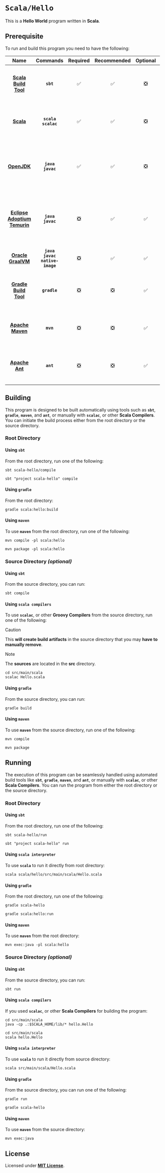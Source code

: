 # `Scala/Hello`

This is a **Hello World** program written in **Scala**.

## Prerequisite

To run and build this program you need to have the following:

<div align="center">

| Name | Commands | Required | Recommended | Optional | Notes |
|:----:|:--------:|:--------:|:-----------:|:--------:|:-----:|
| [**Scala Build Tool**](https://gradle.org/install/#with-a-package-manager) | **`sbt`** | &#9989; | &#9989; | &#10062; | **`cs install sbt`**<br>or<br>**`sdk install sbt`** |
| [**Scala**](https://groovy.apache.org/download.html) | **`scala`**<br>**`scalac`**| &#9989; | &#9989; | &#10062; | **`cs install scala`**<br>or<br>**`sdk install scala`** |
| [**OpenJDK**](https://openjdk.org/install/) | **`java`**<br>**`javac`** | &#9989; | &#9989; | &#10062; | **`sdk install java x.y.z-open`**<br>or<br>**`apt install openjdk-x-jdk`** |
| [**Eclipse Adoptium Temurin**](https://adoptium.net/installation/linux/) | **`java`**<br>**`javac`** | &#10062; | &#9989; | &#9989; | **`sdk install java x.y.z-tem`**<br>or<br>**`apt install temurin-x-jdk`** |
| [**Oracle GraalVM**](https://www.graalvm.org/downloads/#) | **`java`**<br>**`javac`**<br>**`native-image`** | &#10062; | &#9989; | &#9989; | **`sdk install java x.y.z-graal`** |
| [**Gradle Build Tool**](https://gradle.org/install/#with-a-package-manager) | **`gradle`** | &#10062; | &#10062; | &#9989; | **`sdk install gradle`**<br>or<br>**`apt install gradle`** |
| [**Apache Maven**](https://maven.apache.org/install.html) | **`mvn`** | &#10062; | &#10062; | &#9989; | **`sdk install maven`**<br>or<br>**`apt install maven`** |
| [**Apache Ant**](https://ant.apache.org/bindownload.cgi) | **`ant`** | &#10062; | &#10062; | &#9989; | **`sdk install ant`**<br>or<br>**`apt install ant`** |

</div>

## Building

This program is designed to be built automatically using tools such as
**`sbt`**, **`gradle`**, **`maven`**, and **`ant`**, or manually with
**`scalac`**, or other **Scala Compilers**. You can initiate the build process
either from the root directory or the source directory.

### Root Directory

#### Using `sbt`

From the root directory, run one of the following:

```
sbt scala-hello/compile
```
```
sbt "project scala-hello" compile
```

#### Using `gradle`

From the root directory:

```
gradle scala:hello:build
```

#### Using `maven`

To use **`maven`** from the root directory, run one of the following:

```
mvn compile -pl scala:hello
```
```
mvn package -pl scala:hello
```

<!--

#### Using `ant`

TODO:

-->

### Source Directory _(optional)_

#### Using `sbt`

From the source directory, you can run:

```
sbt compile
```

#### Using `scala compilers`

To use **`scalac`**, or other **Groovy Compilers** from the source directory,
run one of the following:

> [!CAUTION]
> This **will create build artifacts** in the source directory that you may
> **have to manually remove**.

> [!NOTE]
> The **sources** are located in the **src** directory.

```
cd src/main/scala
scalac Hello.scala
```

#### Using `gradle`

From the source directory, you can run:

```
gradle build
```

#### Using `maven`

To use **`maven`** from the source directory, run one of the
following:

```
mvn compile
```
```
mvn package
```

<!--

#### Using `ant`

TODO:

-->

## Running

The execution of this program can be seamlessly handled using automated build
tools like **`sbt`**, **`gradle`**, **`maven`**, and **`ant`**, or manually with
**`scalac`**, or other **Scala Compilers**. You can run the program from
either the root directory or the source directory.

### Root Directory

#### Using `sbt`

From the root directory, run one of the following:

```
sbt scala-hello/run
```
```
sbt "project scala-hello" run
```

#### Using `scala interpreter`

To use **`scala`** to run it directly from root directory:

```
scala scala/hello/src/main/scala/Hello.scala
```

#### Using `gradle`

From the root directory, run one of the following:

```
gradle scala-hello
```
```
gradle scala:hello:run
```

#### Using `maven`

To use **`maven`** from the root directory:

```
mvn exec:java -pl scala:hello
```

<!--

#### Using `ant`

TODO:

-->

### Source Directory _(optional)_

#### Using `sbt`

From the source directory, you can run:

```
sbt run
```

#### Using `scala compilers`

If you used **`scalac`**, or other **Scala Compilers** for building the
program:

```
cd src/main/scala
java -cp .:$SCALA_HOME/lib/* hello.Hello
```
```
cd src/main/scala
scala hello.Hello
```

#### Using `scala interpreter`

To use **`scala`** to run it directly from source directory:

```
scala src/main/scala/Hello.scala
```

#### Using `gradle`

From the source directory, you can run one of the following:

```
gradle run
```
```
gradle scala-hello
```

#### Using `maven`

To use **`maven`** from the source directory:

```
mvn exec:java
```

<!--

#### Using `ant`

TODO:

-->

## License

Licensed under [**MIT License**](LICENSE).
